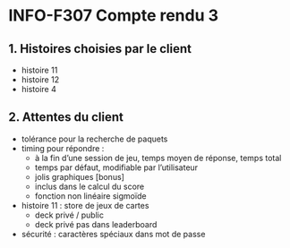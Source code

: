 # INFO-F307 Compte rendu 3

## 1. Histoires choisies par le client
- histoire 11
- histoire 12
- histoire 4

## 2. Attentes du client

- tolérance pour la recherche de paquets
- timing pour répondre :
    - à la fin d’une session de jeu, temps moyen de réponse, temps total
    - temps par défaut, modifiable par l’utilisateur
    - jolis graphiques [bonus]
    - inclus dans le calcul du score
    - fonction non linéaire sigmoïde
- histoire 11 : store de jeux de cartes
    - deck privé / public
    - deck privé pas dans leaderboard
- sécurité : caractères spéciaux dans mot de passe    
